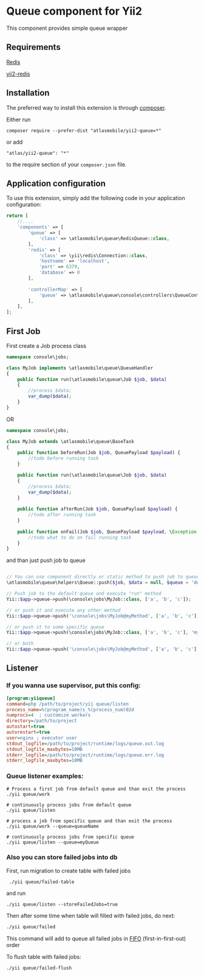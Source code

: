 Queue component for Yii2
====================
This component provides simple queue wrapper

Requirements
------------

[Redis](http://redis.io)

[yii2-redis](https://github.com/yiisoft/yii2-redis)

Installation
------------

The preferred way to install this extension is through [composer](http://getcomposer.org/download/).

Either run

```
composer require --prefer-dist "atlasmobile/yii2-queue=*"
```

or add

```
"atlas/yii2-queue": "*"
```

to the require section of your `composer.json` file.



Application configuration
-------------------------

To use this extension, simply add the following code in your application configuration:

```php
return [
    //....
    'components' => [
        'queue' => [
            'class' => \atlasmobile\queue\RedisQueue::class,
        ],
        'redis' => [
            'class' => \yii\redis\Connection::class,
            'hostname' => 'localhost',
            'port' => 6379,
            'database' => 0
        ],
        
        'controllerMap' => [
            'queue' => \atlasmobile\queue\console\controllers\QueueController::class,
        ],
    ],
];
```


First Job
---------

First create a Job process class

```php
namespace console\jobs;

class MyJob implements \atlasmobile\queue\QueueHandler
{
    public function run(\atlasmobile\queue\Job $job, $data)
    {
        //process $data;
        var_dump($data);
    }
} 
```

OR

```php
namespace console\jobs;

class MyJob extends \atlasmobile\queue\BaseTask
{
	public function beforeRun(Job $job, QueuePayload $payload) {
		//todo before running task
	}

    public function run(\atlasmobile\queue\Job $job, $data)
    {
        //process $data;
        var_dump($data);
    }
    
    public function afterRun(Job $job, QueuePayload $payload) {
    	//todo after running task
    }
    
    public function onFail(Job $job, QueuePayload $payload, \Exception $exception) {
    	//todo what to do on fail running task
    }
} 
```




and than just push job to queue

```php

// You can use component directly or static method to push job to queue: 
\atlasmobile\queue\helpers\Queue::push($job, $data = null, $queue = 'default', $options = [])

// Push job to the default queue and execute "run" method
Yii::$app->queue->push(\console\jobs\MyJob::class, ['a', 'b', 'c']); 

// or push it and execute any other method
Yii::$app->queue->push('\console\jobs\MyJob@myMethod', ['a', 'b', 'c']);

// or push it to some specific queue
Yii::$app->queue->push(\console\jobs\MyJob::class, ['a', 'b', 'c'], 'myQueue');

// or both
Yii::$app->queue->push('\console\jobs\MyJob@myMethod', ['a', 'b', 'c'], 'myQueue');

```



Listener
--------

### If you wanna use supervisor, put this config:

```ini
[program:yiiqueue]
command=php /path/to/project/yii queue/listen
process_name=%(program_name)s_%(process_num)02d
numprocs=4  ; customize workers
directory=/path/to/project
autostart=true
autorestart=true
user=nginx ; executor user
stdout_logfile=/path/to/project/runtime/logs/queue.out.log
stdout_logfile_maxbytes=10MB
stderr_logfile=/path/to/project/runtime/logs/queue.err.log
stderr_logfile_maxbytes=10MB
```

### Queue listener examples:
```
# Process a first job from default queue and than exit the process
./yii queue/work

# continuously process jobs from default queue
./yii queue/listen

# process a job from specific queue and than exit the process
./yii queue/work --queue=queueName

# continuously process jobs from specific queue
./yii queue/listen --queue=myQueue

```

### Also you can store failed jobs into db

First, run migration to create table with failed jobs
```
 ./yii queue/failed-table
```

and run 
``` 
./yii queue/listen --storeFailedJobs=true
```

Then after some time when table will filled with failed jobs, do next:

```bash 
./yii queue/failed 
```
This command will add to queue all failed jobs in [FIFO](https://en.wikipedia.org/wiki/FIFO_and_LIFO_accounting) (first-in-first-out) order


To flush table with failed jobs:
```bash
./yii queue/failed-flush
```

